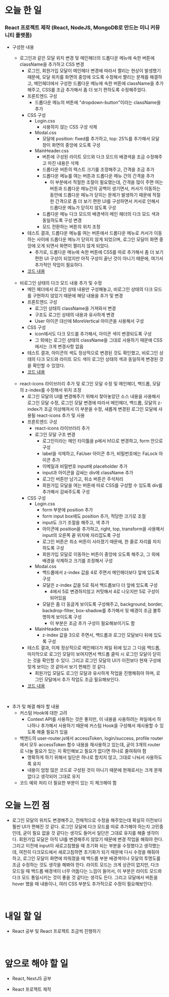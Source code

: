 # 오늘 한 일

### React 프로젝트 제작 (React, NodeJS, MongoDB로 만드는 미니 커뮤니티 플랫폼)

- 구성한 내용

  - 로그인과 같은 모달 위치 변경 및 메인헤더의 드롭다운 메뉴에 속한 버튼에 className을 추가하고 CSS 변경
    - 로그인, 회원가입 모달이 메인헤더 변경에 따라서 짤리는 현상이 발생했기 때문에, 모달 위치를 화면의 중앙에 오도록 수정해서 짤리는 문제를 해결하고, 메인헤더에서 구성한 드롭다운 메뉴에 속한 버튼에 className을 추가해주고, CSS를 조금 추가해서 좀 더 보기 편하도록 수정해주었다.
    - 프론트엔드 구성
      - 드롭다운 메뉴의 버튼에 "dropdown-button"이라는 className을 추가
    - CSS 구성
      - Login.css
        - 사용하지 않는 CSS 구성 삭제
      - Modal.css
        - 모달에 position: fixed를 추가하고, top: 25%를 추가해서 모달 창이 화면의 중앙에 오도록 구성
      - MainHeader.css
        - 버튼에 구성된 라이트 모드와 다크 모드의 배경색을 조금 수정해주고 마진 내용은 삭제
        - 드롭다운 버튼의 텍스트 크기를 조정해주고, 간격을 조금 추가
        - 드롭다운 메뉴를 여는 버튼과 드롭다운 메뉴 간의 간격을 추가
          - 이 부분에서 적절한 조절이 필요했는데, 간격을 많이 주면 여는 버튼과 드롭다운 메뉴간의 공백이 생기면서, 커서가 이동하는 동안에 드롭다운 메뉴가 닫히는 문제가 발생하기 때문에 적절한 간격으로 좀 더 보기 편한 UI를 구성하면서 커서로 인해서 드롭다운 메뉴가 닫히지 않도록 구성
        - 드롭다운 메뉴 다크 모드의 배경색이 메인 헤더의 다크 모드 색과 동일하도록 구성 변경
        - 모드 전환하는 버튼의 위치 조정
    - 테스트 결과, 드롭다운 메뉴를 여는 버튼에서 드롭다운 메뉴로 커서가 이동하는 사이에 드롭다운 메뉴가 닫히지 않게 되었으며, 로그인 모달이 화면 중앙에 오게 되면서 화면이 짤리지 않게 되었다.
      - 추가로, 드롭다운 메뉴에 속한 버튼에 CSS를 따로 추가해서 좀 더 보기 편한 UI 구성이 되었지만 아직 구성이 끝난 것이 아니기 때문에, 여기서 추가적인 작업이 필요하다.
    - [코드 내용](https://github.com/jeongsangtae/mini-community-platform/commit/98f56a50e297557d70acf840ff0b87e909fbcb10)

  <br />

  - 비로그인 상태의 다크 모드 내용 추가 및 수정
    - 메인 헤더에서 로그인 상태 내용만 구성해놓고, 비로그인 상태의 다크 모드를 구현하지 않았기 때문에 해당 내용을 추가 및 변경
    - 프론트엔드 구성
      - 로그인 상태의 className을 가져와서 변경
      - 구조도 로그인 상태의 내용과 유사하게 변경
      - User 아이콘 대신에 MoreVertical 아이콘을 사용해서 구성
    - CSS 구성
      - icon에서도 다크 모드를 추가해서, 아이콘 색이 변경되도록 구성
      - 그 외에는 로그인 상태의 className을 그대로 사용하기 때문에 CSS에서는 크게 변경사항 없음
    - 테스트 결과, 아이콘의 색도 정상적으로 변경된 것도 확인했고, 비로그인 상태의 다크 모드와 라이트 모드 색이 로그인 상태의 색과 동일하게 변경된 것을 확인할 수 있었다.
    - [코드 내용](https://github.com/jeongsangtae/mini-community-platform/commit/fcdff57e54c809c927822bf6ddebc23200c4e613)

  <br />

  - react-icons 라이브러리 추가 및 로그인 모달 수정 및 메인헤더, 백드롭, 모달의 z-index를 수정해서 위치 조정
    - 로그인 모달의 UI를 변경해주기 위해서 찾아놓았던 소스 내용을 사용해서 로그인 모달 수정, 로그인 모달 변경에 따라서 메인헤더, 백드롭, 모달의 z-index가 조금 이상해져서 이 부분을 수정, 새롭게 변경된 로그인 모달에 사용될 react-icons 추가 및 사용
    - 프론트엔드 구성
      - react-icons 라이브러리 추가
      - 로그인 모달 구조 변경
        - 로그인이라는 메인 타이틀을 p에서 h1으로 변경하고, form 안으로 구성
        - label을 삭제하고, FaUser 아이콘 추가, 비밀번호에는 FaLock 아이콘 추가
        - 이메일과 비밀번호 input에 placeholder 추가
        - input과 아이콘을 감싸는 div에 className 추가
        - 로그인 버튼만 남기고, 취소 버튼은 주석처리
        - 회원가입 모달을 여는 버튼에 따로 CSS를 구성할 수 있도록 div를 추가해서 감싸주도록 구성
    - CSS 구성
      - Login.css
        - form 부분에 position 추가
        - form input box에도 position 추가, 적당한 크기로 조절
        - input도 크기 조절을 해주고, 색 추가
        - 아이콘에 position을 추가하고, right, top, transform을 사용해서 input의 오른쪽 끝 위치에 자리잡도록 구성
        - 로그인 버튼은 취소 버튼이 사라졌기 때문에, 한 줄로 자리를 차지하도록 구성
        - 회원가입 모달로 이동하는 버튼이 중앙에 오도록 해주고, 그 외에 배경을 삭제하고 크기를 조정해서 구성
      - Modal.css
        - 백드롭에서 z-index 값을 4로 주면서 메인헤더보다 앞에 있도록 구성
        - 모달은 z-index 값을 5로 줘서 백드롭보다 더 앞에 있도록 구성
          - 4에서 5로 변경하지않고 커밋해서 4로 나오지만 5로 구성이 되어있음
        - 모달은 좀 더 둥글게 보이도록 구성해주고, background, border, backdrop-filter, box-shadow를 추가해서 뒷 배경이 조금 불투명하게 보이도록 구성
          - 이 부분은 조금 추가 구성이 필요해보이기도 함
      - MainHeader.css
        - z-index 값을 3으로 주면서, 백드롭과 로그인 모달보다 뒤에 있도록 구성
    - 테스트 결과, 이제 정상적으로 메인헤더가 제일 뒤에 있고 그 다음 백드롭, 마지막으로 로그인 모달이 보여지면서 백드롭 클릭 시 로그인 모달이 닫히는 것을 확인할 수 있다. 그리고 로그인 모달의 UI가 이전보다 현재 구성에 맞게 보이는 것 같아서 보기 편해진 것 같다.
      - 회원가입 모달도 로그인 모달과 유사하게 작업을 진행해줘야 하며, 로그인 모달에서 추가 작업도 조금 필요해보인다.
    - [코드 내용](https://github.com/jeongsangtae/mini-community-platform/commit/e06feae162c2493283f205a0b8f5341bd145b00d)

<br />

- 추가 및 해결 해야 할 내용
  - 커스텀 Hook에 대한 고려
    - Context API를 사용하는 것은 좋지만, 이 내용을 사용하려는 파일에서 하나하나 추가해서 사용하기 때문에 커스텀 Hook을 구성해서 재사용할 수 있도록 해줄 필요가 있음
  - 백엔드의 user-router.js에서 accessToken, login/success, profile router에서 모두 accessToken 함수 내용을 재사용하고 있는데, 굳이 3개의 router로 나눌 필요가 있는 지 확인해보고 필요가 없다면 하나로 줄여줘야 함
    - 명확하게 하기 위해서 일단은 하나로 합치지 않고, 그대로 나눠서 사용하도록 유지
    - 내용이 엄청 많은 코드로 구성된 것이 아니기 때문에 현재로서는 크게 문제 없다고 생각되어 그대로 유지
  - 코드 예외 처리 더 필요한 부분이 있는 지 체크해야 함

# 오늘 느낀 점

- 로그인 모달의 위치도 변경해주고, 전체적으로 수정을 해주었는데 확실히 이전보다 훨씬 UI가 편해진 것 같다. 로그인 모달에 다크 모드를 따로 추가해야 하는지 고민중인데, 굳이 필요 없을 것 같다는 생각도 들어서 일단은 그대로 유지를 해줄 생각이다. 회원가입 모달은 아직 UI를 변경해주지 않았기 때문에 변경 작업을 해줘야 한다. 그리고 이전에 input이 새로고침했을 때 초기화 되는 부분을 수정했다고 생각했는데, 여전히 다크모드에서 새로고침하면 초기화가 되기 때문에 다시 수정을 해줘야 하고, 로그인 모달이 화면에 띄워졌을 때 백드롭 부분 배경색이나 모달의 투명도를 조금 수정하는 것도 생각을 해봐야 한다. 라이트 모드는 크게 상관이 없지만, 다크 모드일 때 백드롭 배경색이 너무 어둡다는 느낌이 들어서, 이 부분은 라이트 모드와 다크 모드 통일시키는 것이 좋을 것 같다는 생각도 든다. 그리고 모달에서 버튼을 hover 했을 때 내용이나, 여러 CSS 부분도 추가적으로 수정이 필요해보인다.

<br />

# 내일 할 일

- React 공부 및 React 프로젝트 조금씩 진행하기

<br />

# 앞으로 해야 할 일

- React, NextJS 공부

- React 프로젝트 제작
